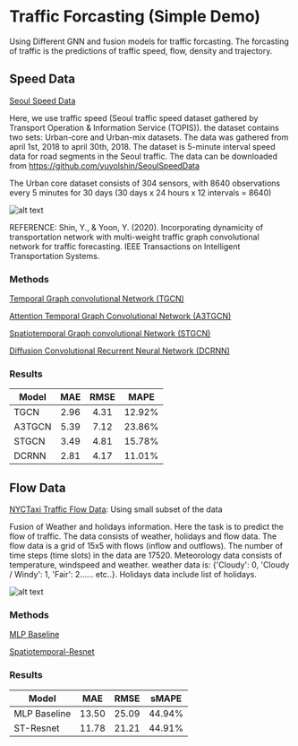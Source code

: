 # Traffic Forcasting (Simple Demo)
Using Different GNN and fusion models for traffic forcasting. The forcasting of traffic is the predictions of traffic speed, flow, density and trajectory. 

## Speed Data

[Seoul Speed Data](https://github.com/yuyolshin/SeoulSpeedData)

Here, we use traffic speed (Seoul traffic speed dataset gathered by Transport Operation & Information Service (TOPIS)). the dataset contains two sets: Urban-core and Urban-mix datasets. The data was gathered from april 1st, 2018 to april 30th, 2018. The dataset is 5-minute interval speed data for road segments in the Seoul traffic. The data can be downloaded from https://github.com/yuyolshin/SeoulSpeedData

The Urban core dataset consists of 304 sensors, with 8640 observations every 5 minutes for 30 days (30 days x 24 hours x 12 intervals = 8640)

![alt text](https://user-images.githubusercontent.com/31876093/141141076-7d44ed1e-7868-4cf4-9e93-3597b1d97f9f.png)

REFERENCE: Shin, Y., & Yoon, Y. (2020). Incorporating dynamicity of transportation network with multi-weight traffic graph convolutional network for traffic forecasting. IEEE Transactions on Intelligent Transportation Systems.

### Methods

[Temporal Graph convolutional Network (TGCN)](https://github.com/mhmdrdwn/traffic/blob/main/speed/tgcn.ipynb)

[Attention Temporal Graph Convolutional Network (A3TGCN)](https://github.com/mhmdrdwn/traffic/blob/main/speed/a3tgcn.ipynb)

[Spatiotemporal Graph convolutional Network (STGCN)](https://github.com/mhmdrdwn/traffic/blob/main/speed/stgcn.ipynb)

[Diffusion Convolutional Recurrent Neural Network (DCRNN)](https://github.com/mhmdrdwn/traffic/blob/main/speed/dcrnn.ipynb)


### Results

| Model         | MAE    | RMSE   | MAPE   |
| ------------- |:------:|:------:|:------:|
| TGCN          |  2.96  |  4.31  | 12.92% |
| A3TGCN        |  5.39  |  7.12  | 23.86% |
| STGCN         |  3.49  |  4.81  | 15.78% |
| DCRNN         |  2.81  |  4.17  | 11.01% |


## Flow Data

[NYCTaxi Traffic Flow Data](https://www1.nyc.gov/site/tlc/about/tlc-trip-record-data.page): Using small subset of the data

Fusion of Weather and holidays information. Here the task is to predict the flow of traffic. The data consists of weather, holidays and flow data. The flow data is a grid of 15x5 with flows (inflow and outflows). The number of time steps (time slots) in the data are 17520. Meteorology data consists of temperature, windspeed and weather. weather data is: {'Cloudy': 0, 'Cloudy / Windy': 1, 'Fair': 2...... etc..}. Holidays data include list of holidays. 

![alt text](https://raw.githubusercontent.com/mhmdrdwn/traffic/main/plots/grid.png)

### Methods

[MLP Baseline](https://github.com/mhmdrdwn/traffic/blob/main/flow/baseline-mlp.ipynb)

[Spatiotemporal-Resnet](https://github.com/mhmdrdwn/traffic/blob/main/flow/stresnet.ipynb)


### Results


| Model         | MAE    | RMSE   | sMAPE  |
| ------------- |:------:|:------:|:------:|
| MLP Baseline  |  13.50 |  25.09 | 44.94% |
| ST-Resnet     |  11.78 |  21.21 | 44.91% |



